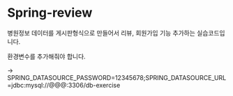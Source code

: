 # Spring-review
병원정보 데이터를 게시판형식으로 만들어서 리뷰, 회원가입 기능 추가하는 실습코드입니다.

환경변수를 추가해줘야 합니다.

-> SPRING_DATASOURCE_PASSWORD=12345678;SPRING_DATASOURCE_URL=jdbc:mysql://@@@:3306/db-exercise
